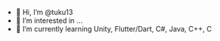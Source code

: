 - 👋 Hi, I’m @tuku13
- 👀 I’m interested in ...
- 🌱 I’m currently learning Unity, Flutter/Dart, C#, Java, C++, C

<!---
tuku13/tuku13 is a ✨ special ✨ repository because its `README.md` (this file) appears on your GitHub profile.
You can click the Preview link to take a look at your changes.
--->
